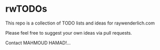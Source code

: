 # rwTODOs

This repo is a collection of TODO lists and ideas for raywenderlich.com

Please feel free to suggest your own ideas via pull requests.





Contact MAHMOUD HAMAD!...
